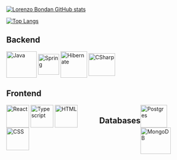 
[![Lorenzo Bondan GitHub stats](https://github-readme-stats.vercel.app/api?username=LorenzoBondan&show_icons=true&theme=blue-green)](https://github.com/anuraghazra/github-readme-stats)

[![Top Langs](https://github-readme-stats.vercel.app/api/top-langs/?username=LorenzoBondan&layout=compact&show_icons=true&theme=blue-green)](https://github.com/anuraghazra/github-readme-stats)

## Backend 
<div style="display: inline_block">
    <img align="center" alt="Java" height="70" width="80" src="https://cdn.jsdelivr.net/gh/devicons/devicon/icons/java/java-original.svg">
    <img align="center" alt="Spring" heigth="45" width="55" src="https://cdn.jsdelivr.net/gh/devicons/devicon/icons/spring/spring-original.svg">
    <img align="center" alt="Hibernate" heigth="60" width="70" src="https://cdn.jsdelivr.net/gh/devicons/devicon@latest/icons/hibernate/hibernate-original-wordmark.svg" />
    <img align="center" alt="CSharp" height="60" width="70" src="https://cdn.jsdelivr.net/gh/devicons/devicon/icons/csharp/csharp-original.svg">
</div>

## Frontend 
<div style="display: flex" style="flex-direction: row">
<div style="display: inline_block">
    <img align="center" alt="React" heigth="50" width="60" src="https://cdn.jsdelivr.net/gh/devicons/devicon/icons/react/react-original.svg">
    <img align="center" alt="Typescript" heigth="50" width="60" src="https://cdn.jsdelivr.net/gh/devicons/devicon/icons/typescript/typescript-original.svg">
    <img align="center" alt="HTML" heigth="50" width="60" src="https://cdn.jsdelivr.net/gh/devicons/devicon/icons/html5/html5-original.svg">
    <img align="center" alt="CSS" heigth="50" width="60" src="https://cdn.jsdelivr.net/gh/devicons/devicon/icons/css3/css3-original.svg">
</div><br/>

## Databases
<div style="display: inline_block">
    <img align="center" alt="Postgres" height="60" width="70" src="https://cdn.jsdelivr.net/gh/devicons/devicon@latest/icons/postgresql/postgresql-original.svg">
    <img align="center" alt="MongoDB" height="70" width="80" src="https://cdn.jsdelivr.net/gh/devicons/devicon@latest/icons/mongodb/mongodb-original-wordmark.svg">
</div>
</div>

